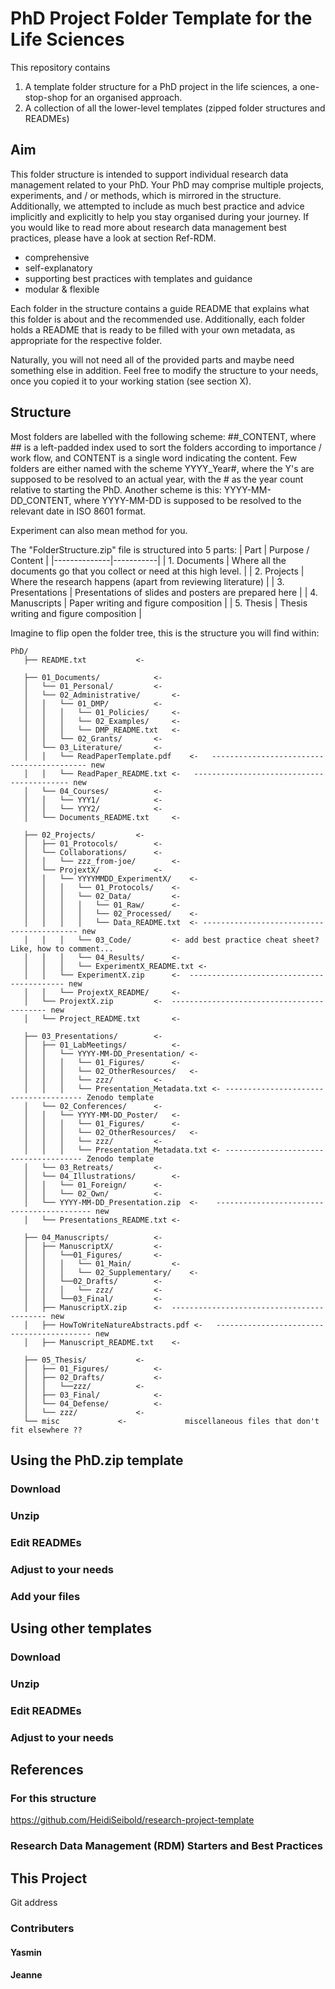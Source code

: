 # PhD Project Folder Template for the Life Sciences

This repository contains 

1. A template folder structure for a PhD project in the life sciences, a one-stop-shop for an organised approach.
2. A collection of all the lower-level templates (zipped folder structures and READMEs)

## Aim

This folder structure is intended to support individual research data management related to your PhD. Your PhD may comprise multiple projects, experiments, and / or methods, which is mirrored in the structure. 
Additionally, we attempted to include as much best practice and advice implicitly and explicitly to help you stay organised during your journey. If you would like to read more about research data management best practices, please have a look at section Ref-RDM.

* comprehensive
* self-explanatory
* supporting best practices with templates and guidance
* modular & flexible

Each folder in the structure contains a guide README that explains what this folder is about and the recommended use. Additionally, each folder holds a README that is ready to be filled with your own metadata, as appropriate for the respective folder.

Naturally, you will not need all of the provided parts and maybe need something else in addition. Feel free to modify the structure to your needs, once you copied it to your working station (see section X).

## Structure

Most folders are labelled with the following scheme:
    ##_CONTENT, where ## is a left-padded index used to sort the folders according to importance / work flow, and CONTENT is a single word indicating the content.
Few folders are either named with the scheme
    YYYY_Year#, where the Y's are supposed to be resolved to an actual year, with the # as the year count relative to starting the PhD.
Another scheme is this:
    YYYY-MM-DD_CONTENT, where YYYY-MM-DD is supposed to be resolved to the relevant date in ISO 8601 format.

Experiment can also mean method for you.

The "FolderStructure.zip" file is structured into 5 parts:
| Part         | Purpose / Content   |
|--------------|-----------|
| 1. Documents | Where all the documents go that you collect or need at this high level.      |
| 2. Projects  | Where the research happens (apart from reviewing literature) |
| 3. Presentations | Presentations of slides and posters are prepared here |
| 4. Manuscripts | Paper writing and figure composition |
| 5. Thesis | Thesis writing and figure composition |	
		

Imagine to flip open the folder tree, this is the structure you will find within:

```
PhD/
   ├── README.txt			<- 	

   ├── 01_Documents/			<- 
   │   └── 01_Personal/			<- 
   │   └── 02_Administrative/		<- 
   │   │   └── 01_DMP/			<- 
   │   │   │   └── 01_Policies/ 	<- 
   │   │   │   └── 02_Examples/ 	<- 
   │   │   │   └── DMP_README.txt 	<- 
   │   │   └── 02_Grants/ 		<- 
   │   └── 03_Literature/ 		<- 
   │   │   └── ReadPaperTemplate.pdf	<-   ------------------------------------------ new
   │   │   └── ReadPaper_README.txt	<-   ------------------------------------------ new
   │   └── 04_Courses/ 			<- 
   │   │   └── YYY1/ 			<- 
   │   │   └── YYY2/ 			<- 
   │   └── Documents_README.txt 	<- 

   ├── 02_Projects/			<- 
   │   ├── 01_Protocols/ 		<- 
   │   └── Collaborations/ 		<- 
   │   │   └── zzz_from-joe/ 		<- 
   │   └── ProjextX/			<- 
   │   │   └── YYYYMMDD_ExperimentX/ 	<- 
   │   │   │   └── 01_Protocols/ 	<- 
   │   │   │   └── 02_Data/ 		<- 
   │   │   │   │   └── 01_Raw/ 		<- 
   │   │   │   │   └── 02_Processed/ 	<- 
   │   │   │   │   └── Data_README.txt 	<- ------------------------------------------ new
   │   │   │   └── 03_Code/ 		<- add best practice cheat sheet? Like, how to comment...
   │   │   │   └── 04_Results/ 		<- 
   │   │   │   └── ExperimentX_README.txt <- 
   │   │   └── ExperimentX.zip 		<-  ------------------------------------------ new
   │   │   └── ProjextX_README/ 	<- 
   │   └── ProjextX.zip  		<-  ------------------------------------------ new
   │   └── Project_README.txt 		<- 

   ├── 03_Presentations/		<- 
   │   ├── 01_LabMeetings/  		<-  
   │   │   └── YYYY-MM-DD_Presentation/ <- 
   │   │   │   └── 01_Figures/ 		<- 
   │   │   │   └── 02_OtherResources/ 	<- 
   │   │   │   └── zzz/ 		<- 
   │   │   │   └── Presentation_Metadata.txt <- -------------------------------------- Zenodo template
   │   └── 02_Conferences/ 		<- 
   │   │   └── YYYY-MM-DD_Poster/ 	<- 
   │   │   │   └── 01_Figures/ 		<- 
   │   │   │   └── 02_OtherResources/ 	<- 
   │   │   │   └── zzz/ 		<- 
   │   │   │   └── Presentation_Metadata.txt <- -------------------------------------- Zenodo template
   │   └── 03_Retreats/    		<-
   │   └── 04_Illustrations/   		<- 
   │   │   └── 01_Foreign/ 		<- 
   │   │   └── 02_Own/ 			<- 
   │   └── YYYY-MM-DD_Presentation.zip 	<-    ------------------------------------------ new
   │   └── Presentations_README.txt	<- 

   ├── 04_Manuscripts/			<- 
   │   ├── ManuscriptX/			<- 
   │   │   └──01_Figures/ 		<- 
   │   │   │   └── 01_Main/ 		<- 
   │   │   │   └── 02_Supplementary/ 	<- 
   │   │   └──02_Drafts/		<- 
   │   │   │   └── zzz/  		<- 
   │   │   └──03_Final/ 		<- 
   │   ├── ManuscriptX.zip 		<-  ------------------------------------------ new
   │   ├── HowToWriteNatureAbstracts.pdf <-   ------------------------------------------ new
   │   ├── Manuscript_README.txt 	<- 

   ├── 05_Thesis/			<- 
   │   ├── 01_Figures/			<- 
   │   ├── 02_Drafts/			<- 
   │   │   └──zzz/ 			<- 
   │   ├── 03_Final/			<- 
   │   └── 04_Defense/			<- 
   │   └── zzz/				<- 
   └── misc				<-             miscellaneous files that don't fit elsewhere ??
```

## Using the PhD.zip template

### Download

### Unzip

### Edit READMEs

### Adjust to your needs

### Add your files


## Using other templates

### Download

### Unzip

### Edit READMEs

### Adjust to your needs



















## References

### For this structure
https://github.com/HeidiSeibold/research-project-template

### Research Data Management (RDM) Starters and Best Practices


## This Project

Git address

### Contributers

#### Yasmin

#### Jeanne







